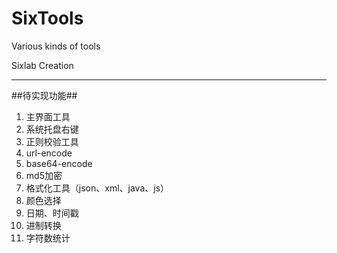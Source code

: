 SixTools
=======

Various kinds of tools

Sixlab Creation

-------------------------------
##待实现功能##

1. 主界面工具
2. 系统托盘右键
3. 正则校验工具
4. url-encode
5. base64-encode
6. md5加密
7. 格式化工具（json、xml、java、js）
8. 颜色选择
9. 日期、时间戳
10. 进制转换
11. 字符数统计